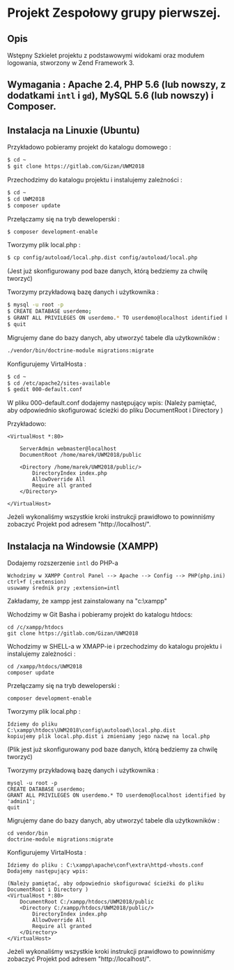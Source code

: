 # Projekt Zespołowy grupy pierwszej.

## Opis
Wstępny Szkielet projektu z podstawowymi widokami oraz modułem logowania, stworzony w Zend Framework 3.

## Wymagania : Apache 2.4, PHP 5.6 (lub nowszy, z dodatkami `intl` i `gd`), MySQL 5.6 (lub nowszy) i Composer.


## Instalacja na Linuxie (Ubuntu)

Przykładowo pobieramy projekt do katalogu domowego :
```bash
$ cd ~
$ git clone https://gitlab.com/Gizan/UWM2018
```

Przechodzimy do katalogu projektu i instalujemy zależności :
```bash
$ cd ~
$ cd UWM2018
$ composer update
```
Przełączamy się na tryb deweloperski :
```bash
$ composer development-enable
```

Tworzymy plik local.php :
```bash
$ cp config/autoload/local.php.dist config/autoload/local.php
```
(Jest już skonfigurowany pod baze danych, którą bedziemy za chwilę tworzyć)

Tworzymy przykładową bazę danych i użytkownika :
```bash
$ mysql -u root -p
$ CREATE DATABASE userdemo;
$ GRANT ALL PRIVILEGES ON userdemo.* TO userdemo@localhost identified by 'admin1';
$ quit
```
Migrujemy dane do bazy danych, aby utworzyć tabele dla użytkowników :
```bash
./vendor/bin/doctrine-module migrations:migrate
```

Konfigurujemy VirtalHosta :
```bash
$ cd ~
$ cd /etc/apache2/sites-available
$ gedit 000-default.conf
```

W pliku 000-default.conf dodajemy następujący wpis:
(Należy pamiętać, aby odpowiednio skofigurować ścieżki do pliku DocumentRoot i Directory )

Przykładowo:
```
<VirtualHost *:80>

    ServerAdmin webmaster@localhost
    DocumentRoot /home/marek/UWM2018/public
    
	<Directory /home/marek/UWM2018/public/>
        DirectoryIndex index.php
        AllowOverride All
        Require all granted
    </Directory>
    
</VirtualHost>
```

Jeżeli wykonaliśmy wszystkie kroki instrukcji prawidłowo to powinniśmy zobaczyć Projekt pod adresem "http://localhost/".



## Instalacja na Windowsie (XAMPP)

Dodajemy rozszerzenie `intl` do PHP-a
```
Wchodzimy w XAMPP Control Panel --> Apache --> Config --> PHP(php.ini)
ctrl+f (;extension) 
usuwamy średnik przy ;extension=intl 
```

Zakładamy, że xampp jest zainstalowany na "c:\xampp"

Wchodzimy w Git Basha i pobieramy projekt do katalogu htdocs:
```
cd /c/xampp/htdocs
git clone https://gitlab.com/Gizan/UWM2018
```

Wchodzimy w SHELL-a w XMAPP-ie i przechodzimy do katalogu projektu i instalujemy zależności :
```
cd /xampp/htdocs/UWM2018
composer update
```

Przełączamy się na tryb deweloperski :
```
composer development-enable
```

Tworzymy plik local.php :
```
Idziemy do pliku C:\xampp\htdocs\UWM2018\config\autoload\local.php.dist 
kopiujemy plik local.php.dist i zmieniamy jego nazwę na local.php
```
(Plik jest już skonfigurowany pod baze danych, którą bedziemy za chwilę tworzyć)

Tworzymy przykładową bazę danych i użytkownika :
```
mysql -u root -p
CREATE DATABASE userdemo;
GRANT ALL PRIVILEGES ON userdemo.* TO userdemo@localhost identified by 'admin1';
quit
```
Migrujemy dane do bazy danych, aby utworzyć tabele dla użytkowników :
```
cd vendor/bin
doctrine-module migrations:migrate
```

Konfigurujemy VirtalHosta :
```
Idziemy do pliku : C:\xampp\apache\conf\extra\httpd-vhosts.conf
Dodajemy następujący wpis:

(Należy pamiętać, aby odpowiednio skofigurować ścieżki do pliku DocumentRoot i Directory )
<VirtualHost *:80>
    DocumentRoot C:/xampp/htdocs/UWM2018/public
	<Directory C:/xampp/htdocs/UWM2018/public/>
        DirectoryIndex index.php
        AllowOverride All
        Require all granted
    </Directory>
</VirtualHost>
```
Jeżeli wykonaliśmy wszystkie kroki instrukcji prawidłowo to powinniśmy zobaczyć Projekt pod adresem "http://localhost/".




